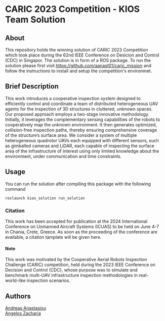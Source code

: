 # CARIC 2023 Competition - KIOS Team Solution

## About
This repository holds the winning solution of CARIC 2023 Competition which took place during the 62nd IEEE Conference on Desicion and Control (CDC) in Singapor.
The solution is in form of a ROS package. To run the solution please first visit https://github.com/aanast01/caric_mission and follow the instructions to install and setup the competition's environmet.

## Brief Description
This work introduces a cooperative inspection system designed to efficiently control and coordinate a team of distributed heterogeneous UAV agents for the inspection of 3D structures in cluttered, unknown spaces.
Our proposed approach employs a two-stage innovative methodology. Initially, it leverages the complementary sensing capabilities of the robots to cooperatively map the unknown environment.
It then generates optimized, collision-free inspection paths, thereby ensuring comprehensive coverage of the structure’s surface area.
We consider a system of multiple heterogeneous quadrotor UAVs each equipped with different sensors, such as gimballed cameras and LiDAR, each capable of inspecting the surface area of the 
infrastructure of interest using only limited knowledge about the environment, under communication and time constraints.

## Usage
You can run the solution after compiling this package with the following command
```shell
roslaunch kios_solution run_solution
```

### Citation
This work has been accepted for publication at the 2024 International Conference on Unmanned Aircraft Systems (ICUAS) to be held on June 4-7 in Chania, Crete, Greece.
As soon as the proceeding of the conference are available, a citation tamplate will be given here.

#### Note
This work was motivated by the Cooperative Aerial Robots Inspection Challenge (CARIC) competition, held during the 2023 IEEE Conference on Decision and Control (CDC),
whose purpose was to simulate and benchmark multi-UAV infrastructure inspection methodologies in real-world-like inspection scenarios.

## Authors
[Andreas Anastasiou](https://github.com/aanast01) <br>
[Angelos Zacharia](https://github.com/angeloszacharia)
